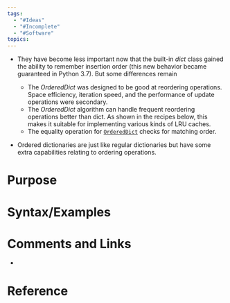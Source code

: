 ```yaml
---
tags:
  - "#Ideas"
  - "#Incomplete"
  - "#Software"
topics:
---
```

- They have become less important now that the built-in *dict* class gained the ability to remember insertion order (this new behavior became guaranteed in Python 3.7). But some differences remain
	- The *OrderedDict* was designed to be good at reordering operations. Space efficiency, iteration speed, and the performance of update operations were secondary.
	- The *OrderedDict* algorithm can handle frequent reordering operations better than dict. As shown in the recipes below, this makes it suitable for implementing various kinds of LRU caches.
	- The equality operation for [`OrderedDict`](https://docs.python.org/3/library/collections.html#collections.OrderedDict "collections.OrderedDict") checks for matching order.




- Ordered dictionaries are just like regular dictionaries but have some extra capabilities relating to ordering operations. 
# Purpose

# Syntax/Examples

# Comments and Links
- 
# Reference
